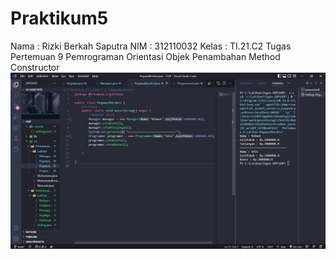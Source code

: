 # Praktikum5
Nama : Rizki Berkah Saputra
NIM : 312110032
Kelas : TI.21.C2
Tugas Pertemuan 9 Pemrograman Orientasi Objek
Penambahan Method Constructor
![Gambar 1](Screenshot/ss.png)